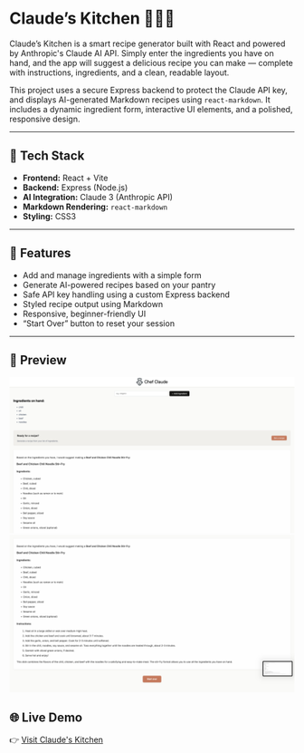 # Claude’s Kitchen 🧑‍🍳✨

Claude’s Kitchen is a smart recipe generator built with React and powered by Anthropic's Claude AI API. Simply enter the ingredients you have on hand, and the app will suggest a delicious recipe you can make — complete with instructions, ingredients, and a clean, readable layout.

This project uses a secure Express backend to protect the Claude API key, and displays AI-generated Markdown recipes using `react-markdown`. It includes a dynamic ingredient form, interactive UI elements, and a polished, responsive design.

---

## 🔧 Tech Stack

- **Frontend:** React + Vite  
- **Backend:** Express (Node.js)  
- **AI Integration:** Claude 3 (Anthropic API)  
- **Markdown Rendering:** `react-markdown`  
- **Styling:** CSS3

---

## 🚀 Features

- Add and manage ingredients with a simple form  
- Generate AI-powered recipes based on your pantry  
- Safe API key handling using a custom Express backend  
- Styled recipe output using Markdown  
- Responsive, beginner-friendly UI  
- “Start Over” button to reset your session  

---

## 📸 Preview

<img src="screenshots/Preview1.png" alt="App preview 1" width="700" />
<br />
<img src="screenshots/Preview2.png" alt="App preview 2" width="700" />

## 🌐 Live Demo

👉 [Visit Claude's Kitchen](https://chef-claude-kitchen.netlify.app)

